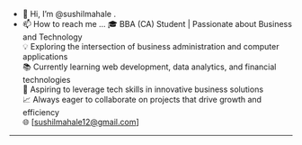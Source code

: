 - 👋 Hi, I’m @sushilmahale
.
- 📫 How to reach me ...
🎓 BBA (CA) Student | Passionate about Business and Technology  
💡 Exploring the intersection of business administration and computer applications  
📚 Currently learning web development, data analytics, and financial technologies  
🚀 Aspiring to leverage tech skills in innovative business solutions  
📈 Always eager to collaborate on projects that drive growth and efficiency  
🌐  [sushilmahale12@gmail.com]

---


<!---
sushilmahale/sushilmahale is a ✨ special ✨ repository because its `README.md` (this file) appears on your GitHub profile.
You can click the Preview link to take a look at your changes.
--->
